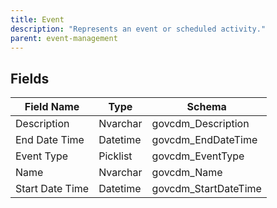 ```yaml
---
title: Event
description: "Represents an event or scheduled activity."
parent: event-management
---
```


## Fields

| Field Name | Type | Schema |
|------------|------|--------|
| Description | Nvarchar | govcdm_Description |
| End Date Time | Datetime | govcdm_EndDateTime |
| Event Type | Picklist | govcdm_EventType |
| Name | Nvarchar | govcdm_Name |
| Start Date Time | Datetime | govcdm_StartDateTime |


